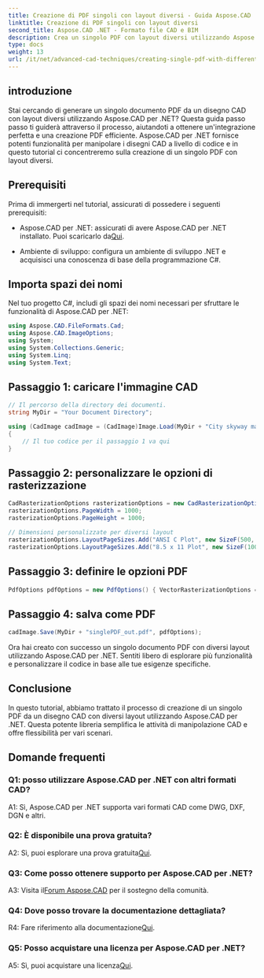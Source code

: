 ```yaml
---
title: Creazione di PDF singoli con layout diversi - Guida Aspose.CAD
linktitle: Creazione di PDF singoli con layout diversi
second_title: Aspose.CAD .NET - Formato file CAD e BIM
description: Crea un singolo PDF con layout diversi utilizzando Aspose.CAD per .NET. Segui la nostra guida passo passo per un'integrazione perfetta e una generazione efficiente di PDF.
type: docs
weight: 13
url: /it/net/advanced-cad-techniques/creating-single-pdf-with-different-layouts/
---
```

## introduzione

Stai cercando di generare un singolo documento PDF da un disegno CAD con layout diversi utilizzando Aspose.CAD per .NET? Questa guida passo passo ti guiderà attraverso il processo, aiutandoti a ottenere un'integrazione perfetta e una creazione PDF efficiente. Aspose.CAD per .NET fornisce potenti funzionalità per manipolare i disegni CAD a livello di codice e in questo tutorial ci concentreremo sulla creazione di un singolo PDF con layout diversi.

## Prerequisiti

Prima di immergerti nel tutorial, assicurati di possedere i seguenti prerequisiti:

-  Aspose.CAD per .NET: assicurati di avere Aspose.CAD per .NET installato. Puoi scaricarlo da[Qui](https://releases.aspose.com/cad/net/).

- Ambiente di sviluppo: configura un ambiente di sviluppo .NET e acquisisci una conoscenza di base della programmazione C#.

## Importa spazi dei nomi

Nel tuo progetto C#, includi gli spazi dei nomi necessari per sfruttare le funzionalità di Aspose.CAD per .NET:

```csharp
using Aspose.CAD.FileFormats.Cad;
using Aspose.CAD.ImageOptions;
using System;
using System.Collections.Generic;
using System.Linq;
using System.Text;
```

## Passaggio 1: caricare l'immagine CAD

```csharp
// Il percorso della directory dei documenti.
string MyDir = "Your Document Directory";

using (CadImage cadImage = (CadImage)Image.Load(MyDir + "City skyway map.dwg"))
{
    // Il tuo codice per il passaggio 1 va qui
}
```

## Passaggio 2: personalizzare le opzioni di rasterizzazione

```csharp
CadRasterizationOptions rasterizationOptions = new CadRasterizationOptions();
rasterizationOptions.PageWidth = 1000;
rasterizationOptions.PageHeight = 1000;

// Dimensioni personalizzate per diversi layout
rasterizationOptions.LayoutPageSizes.Add("ANSI C Plot", new SizeF(500, 1000));
rasterizationOptions.LayoutPageSizes.Add("8.5 x 11 Plot", new SizeF(1000, 100));
```

## Passaggio 3: definire le opzioni PDF

```csharp
PdfOptions pdfOptions = new PdfOptions() { VectorRasterizationOptions = rasterizationOptions };
```

## Passaggio 4: salva come PDF

```csharp
cadImage.Save(MyDir + "singlePDF_out.pdf", pdfOptions);
```

Ora hai creato con successo un singolo documento PDF con diversi layout utilizzando Aspose.CAD per .NET. Sentiti libero di esplorare più funzionalità e personalizzare il codice in base alle tue esigenze specifiche.

## Conclusione

In questo tutorial, abbiamo trattato il processo di creazione di un singolo PDF da un disegno CAD con diversi layout utilizzando Aspose.CAD per .NET. Questa potente libreria semplifica le attività di manipolazione CAD e offre flessibilità per vari scenari.

## Domande frequenti

### Q1: posso utilizzare Aspose.CAD per .NET con altri formati CAD?

A1: Sì, Aspose.CAD per .NET supporta vari formati CAD come DWG, DXF, DGN e altri.

### Q2: È disponibile una prova gratuita?

 A2: Sì, puoi esplorare una prova gratuita[Qui](https://releases.aspose.com/).

### Q3: Come posso ottenere supporto per Aspose.CAD per .NET?

 A3: Visita il[Forum Aspose.CAD](https://forum.aspose.com/c/cad/19) per il sostegno della comunità.

### Q4: Dove posso trovare la documentazione dettagliata?

 R4: Fare riferimento alla documentazione[Qui](https://reference.aspose.com/cad/net/).

### Q5: Posso acquistare una licenza per Aspose.CAD per .NET?

 A5: Sì, puoi acquistare una licenza[Qui](https://purchase.aspose.com/buy).